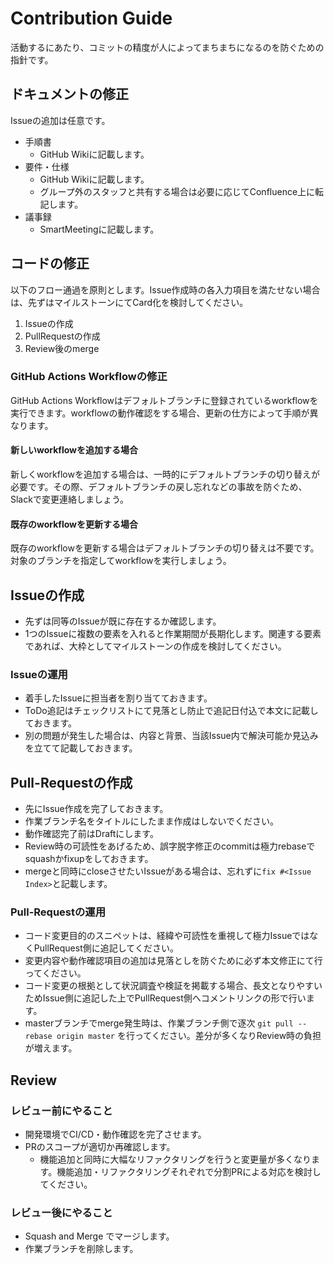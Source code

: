 # Contribution Guide

活動するにあたり、コミットの精度が人によってまちまちになるのを防ぐための指針です。

## ドキュメントの修正

Issueの追加は任意です。

- 手順書
  - GitHub Wikiに記載します。
- 要件・仕様
  - GitHub Wikiに記載します。
  - グループ外のスタッフと共有する場合は必要に応じてConfluence上に転記します。
- 議事録
  - SmartMeetingに記載します。

## コードの修正

以下のフロー通過を原則とします。Issue作成時の各入力項目を満たせない場合は、先ずはマイルストーンにてCard化を検討してください。

1. Issueの作成
1. PullRequestの作成
1. Review後のmerge

### GitHub Actions Workflowの修正

GitHub Actions Workflowはデフォルトブランチに登録されているworkflowを実行できます。workflowの動作確認をする場合、更新の仕方によって手順が異なります。

#### 新しいworkflowを追加する場合

新しくworkflowを追加する場合は、一時的にデフォルトブランチの切り替えが必要です。その際、デフォルトブランチの戻し忘れなどの事故を防ぐため、 Slackで変更連絡しましょう。

#### 既存のworkflowを更新する場合

既存のworkflowを更新する場合はデフォルトブランチの切り替えは不要です。対象のブランチを指定してworkflowを実行しましょう。

## Issueの作成

- 先ずは同等のIssueが既に存在するか確認します。
- 1つのIssueに複数の要素を入れると作業期間が長期化します。関連する要素であれば、大枠としてマイルストーンの作成を検討してください。

### Issueの運用

- 着手したIssueに担当者を割り当てておきます。
- ToDo追記はチェックリストにて見落とし防止で追記日付込で本文に記載しておきます。
- 別の問題が発生した場合は、内容と背景、当該Issue内で解決可能か見込みを立てて記載しておきます。

## Pull-Requestの作成

- 先にIssue作成を完了しておきます。
- 作業ブランチ名をタイトルにしたまま作成はしないでください。
- 動作確認完了前はDraftにします。
- Review時の可読性をあげるため、誤字脱字修正のcommitは極力rebaseでsquashかfixupをしておきます。
- mergeと同時にcloseさせたいIssueがある場合は、忘れずに`fix #<Issue Index>`と記載します。

### Pull-Requestの運用

- コード変更目的のスニペットは、経緯や可読性を重視して極力IssueではなくPullRequest側に追記してください。
- 変更内容や動作確認項目の追加は見落としを防ぐために必ず本文修正にて行ってください。
- コード変更の根拠として状況調査や検証を掲載する場合、長文となりやすいためIssue側に追記した上でPullRequest側へコメントリンクの形で行います。
- masterブランチでmerge発生時は、作業ブランチ側で逐次 `git pull --rebase origin master` を行ってください。差分が多くなりReview時の負担が増えます。

## Review

### レビュー前にやること

- 開発環境でCI/CD・動作確認を完了させます。
- PRのスコープが適切か再確認します。
  - 機能追加と同時に大幅なリファクタリングを行うと変更量が多くなります。機能追加・リファクタリングそれぞれで分割PRによる対応を検討してください。

### レビュー後にやること

- Squash and Merge でマージします。
- 作業ブランチを削除します。